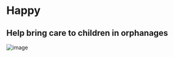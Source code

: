 # Happy

## Help bring care to children in orphanages

![image](https://user-images.githubusercontent.com/3676633/95775643-2e39c680-0c99-11eb-9bd2-c8ae377af533.png)

